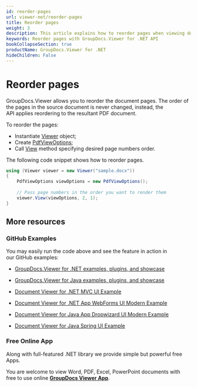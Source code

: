 ```yaml
---
id: reorder-pages
url: viewer-net/reorder-pages
title: Reorder pages
weight: 3
description: This article explains how to reorder pages when viewing documents with GroupDocs.Viewer within your .NET applications.
keywords: Reorder pages with GroupDocs.Viewer for .NET API
bookCollapseSection: true
productName: GroupDocs.Viewer for .NET
hideChildren: False
---
```


# Reorder pages

GroupDocs.Viewer allows you to reorder the document pages. The order of the pages in the source document is never changed, instead, the API applies reordering to the resultant PDF document.

To reorder the pages:

*   Instantiate [Viewer](https://apireference.groupdocs.com/net/viewer/groupdocs.viewer/viewer) object;
*   Create [PdfViewOptions](https://apireference.groupdocs.com/net/viewer/groupdocs.viewer.options/pdfviewoptions);
*   Call [View](https://apireference.groupdocs.com/net/viewer/groupdocs.viewer/viewer/methods/view) method specifying desired page numbers order.

The following code snippet shows how to reorder pages. 

```csharp
using (Viewer viewer = new Viewer("sample.docx"))            
{     
	PdfViewOptions viewOptions = new PdfViewOptions();
 
    // Pass page numbers in the order you want to render them                                       
    viewer.View(viewOptions, 2, 1);
}
```

## More resources

### GitHub Examples

You may easily run the code above and see the feature in action in our GitHub examples:

*   [GroupDocs.Viewer for .NET examples, plugins, and showcase](https://github.com/groupdocs-viewer/GroupDocs.Viewer-for-.NET)
    
*   [GroupDocs.Viewer for Java examples, plugins, and showcase](https://github.com/groupdocs-viewer/GroupDocs.Viewer-for-Java)
    
*   [Document Viewer for .NET MVC UI Example](https://github.com/groupdocs-viewer/GroupDocs.Viewer-for-.NET-MVC) 
    
*   [Document Viewer for .NET App WebForms UI Modern Example](https://github.com/groupdocs-viewer/GroupDocs.Viewer-for-.NET-WebForms)
    
*   [Document Viewer for Java App Dropwizard UI Modern Example](https://github.com/groupdocs-viewer/GroupDocs.Viewer-for-Java-Dropwizard)
    
*   [Document Viewer for Java Spring UI Example](https://github.com/groupdocs-viewer/GroupDocs.Viewer-for-Java-Spring)
    

### Free Online App

Along with full-featured .NET library we provide simple but powerful free Apps.

You are welcome to view Word, PDF, Excel, PowerPoint documents with free to use online **[GroupDocs Viewer App](https://products.groupdocs.app/viewer)**.
